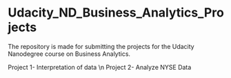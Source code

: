 # Udacity_ND_Business_Analytics_Projects
The repository is made for submitting the projects for the Udacity Nanodegree course on Business Analytics.

Project 1- Interpretation of data \n
Project 2- Analyze NYSE Data
